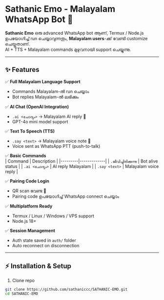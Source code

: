 # Sathanic Emo - Malayalam WhatsApp Bot 🤖

**Sathanic Emo** ഒരു advanced WhatsApp bot ആണ്, Termux / Node.js ഉപയോഗിച്ച് run ചെയ്യാവുന്നതും, **Malayalam users**-ക്ക് വേണ്ടി customize ചെയ്തതാണ്.  
AI + TTS + Malayalam commands മുഴുവനായി support ചെയ്യുന്നു.  

---

## ✨ Features  

✅ **Full Malayalam Language Support**  
- Commands Malayalam-ൽ run ചെയ്യാം  
- Bot replies Malayalam-ൽ ലഭിക്കും  

✅ **AI Chat (OpenAI Integration)**  
- `.ai <ചോദ്യം>` → Malayalam AI reply 🧠  
- GPT-4o mini model support  

✅ **Text To Speech (TTS)**  
- `.say <text>` → Malayalam voice note 🎤  
- Voice sent as WhatsApp PTT (push-to-talk)  

✅ **Basic Commands**  
| Command | Description |
|---------|-------------|
| `.ജീവിച്ചിരിക്കുന്നു` | Bot alive status |
| `.ai <ചോദ്യം>` | AI reply Malayalam |
| `.say <text>` | Malayalam voice reply |

✅ **Pairing Code Login**  
- QR scan വേണ്ട 🙅  
- Pairing code ഉപയോഗിച്ച് WhatsApp connect ചെയ്യാം  

✅ **Multiplatform Ready**  
- Termux / Linux / Windows / VPS support  
- Node.js 18+  

✅ **Session Management**  
- Auth state saved in `auth/` folder  
- Auto reconnect on disconnection  

---

## ⚡ Installation & Setup  

1. Clone repo
```bash
git clone https://github.com/sathaniccc/SATHANIC-EMO.git
cd SATHANIC-EMO
